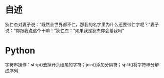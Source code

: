 # 自述
狄仁杰对妻子说：“既然全世界都不仁，那我的名字里为什么还要带仁字呢？”妻子说：“你跟我说这个干嘛！”狄仁杰：“如果我是狄杰你会爱我吗”
# Python
字符串操作：strip()去掉开头结尾的字符；join()添加分隔符；split()将字符串分解成序列
